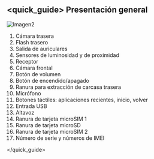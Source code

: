 ## <quick_guide> Presentación general

![Imagen2]()

1. Cámara trasera
2. Flash trasero
3. Salida de auriculares
4. Sensores de luminosidad y de proximidad
5. Receptor
6. Cámara frontal
7. Botón de volumen
8. Botón de encendido/apagado
9. Ranura para extracción de carcasa trasera
10. Micrófono
11. Botones táctiles: aplicaciones recientes, inicio, volver
12. Entrada USB
13. Altavoz
14. Ranura de tarjeta microSIM 1
15. Ranura de tarjeta microSD
16. Ranura de tarjeta microSIM 2
17. Número de serie y números de IMEI


</quick_guide>
